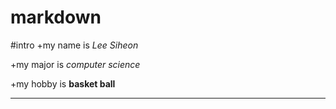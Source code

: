 # markdown


#intro
+my name is *Lee Siheon*

+my major is _computer science_

+my hobby is **basket ball**






***
